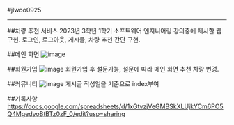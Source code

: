 #jlwoo0925


---
##차량 추천 서비스 
2023년 3학년 1학기 소프트웨어 엔지니어링 강의중에 제시할 웹구현.
로그인, 로그아웃, 게시물, 차량 추천 간단 구현.

##메인 화면
![image](https://github.com/ziguin0925/web_1/assets/117524772/4cc9c4fa-8e8c-432d-831f-cf53cee8d0a0)


##회원가입
![image](https://github.com/ziguin0925/web_1/assets/117524772/d61b6424-b7c5-4075-9356-4d4235224cd2)
회원가입 후 설문가능, 설문에 따라 메인 화면 추천 차량 변경.

##커뮤니티
![image](https://github.com/ziguin0925/web_1/assets/117524772/77483ec6-21eb-445c-8e58-06683a1b2b52)
게시글 작성일을 기준으로 index부여


##기록사항
https://docs.google.com/spreadsheets/d/1xGtvzjVeGMBSkXLUjkYCm6PO5Q4MgedyoBtBTz0zF_0/edit?usp=sharing
